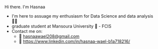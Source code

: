 Hi there. I'm Hasnaa<br>
-  I'm here to assuage my enthusiasm for Data Science and data analysis 👨‍💻<br>
-  graduate student at Mansoura University 🏢 - FCIS<br>
- Contact me on:<br>
   - 🏢 hasnaawael208@gmail.com<br>
   - 🏢 https://www.linkedin.com/in/hasnaa-wael-b1a718216/


